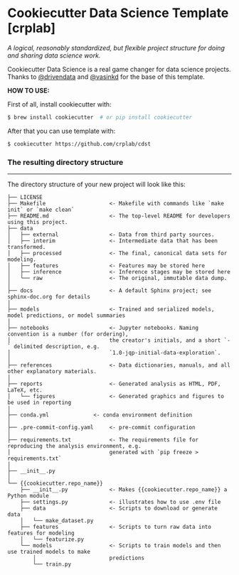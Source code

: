 # Cookiecutter Data Science Template [crplab]

_A logical, reasonably standardized, but flexible project structure for doing and sharing data science work._

Cookiecutter Data Science is a real game changer for data science projects.
Thanks to [@drivendata](https://github.com/drivendata) and [@vasinkd](https://github.com/vasinkd) for the base of this template.

__HOW TO USE:__

First of all, install cookiecutter with:
```bash
$ brew install cookiecutter  # or pip install cookiecutter
```
After that you can use template with:
```bash
$ cookiecutter https://github.com/crplab/cdst
```

### The resulting directory structure
------------

The directory structure of your new project will look like this:

```
├── LICENSE
├── Makefile                    <- Makefile with commands like `make init` or `make clean`
├── README.md                   <- The top-level README for developers using this project.
├── data
│   ├── external                <- Data from third party sources.
│   ├── interim                 <- Intermediate data that has been transformed.
│   ├── processed               <- The final, canonical data sets for modeling.
│   ├── features                <- Features may be stored here
│   ├── inference               <- Inference stages may be stored here
│   └── raw                     <- The original, immutable data dump.
│
├── docs                        <- A default Sphinx project; see sphinx-doc.org for details
│
├── models                      <- Trained and serialized models, model predictions, or model summaries
│
├── notebooks                   <- Jupyter notebooks. Naming convention is a number (for ordering),
│                               the creator's initials, and a short `-` delimited description, e.g.
│                               `1.0-jqp-initial-data-exploration`.
│
├── references                  <- Data dictionaries, manuals, and all other explanatory materials.
│
├── reports                     <- Generated analysis as HTML, PDF, LaTeX, etc.
│   └── figures                 <- Generated graphics and figures to be used in reporting
│
├── conda.yml              <- conda environment definition
│   
├── .pre-commit-config.yaml     <- pre-commit configuration
│
├── requirements.txt            <- The requirements file for reproducing the analysis environment, e.g.
│                               generated with `pip freeze > requirements.txt`
│   
├── __init__.py
│
└── {{cookiecutter.repo_name}}
    ├── __init__.py             <- Makes {{cookiecutter.repo_name}} a Python module
    ├── settings.py             <- illustrates how to use .env file
    ├── data                    <- Scripts to download or generate data
    │   └── make_dataset.py
    ├── features                <- Scripts to turn raw data into features for modeling
    │   └── featurize.py
    └── models                  <- Scripts to train models and then use trained models to make
        │                       predictions
        └── train.py
```
